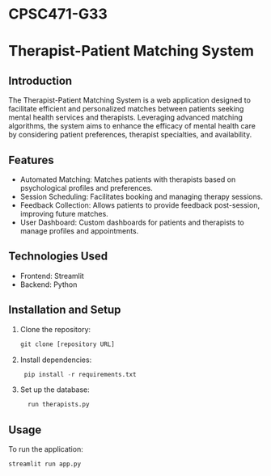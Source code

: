 # CPSC471-G33
# Therapist-Patient Matching System
## Introduction
The Therapist-Patient Matching System is a web application designed to facilitate efficient and personalized matches between patients seeking mental health services and therapists. Leveraging advanced matching algorithms, the system aims to enhance the efficacy of mental health care by considering patient preferences, therapist specialties, and availability.

## Features
- Automated Matching: Matches patients with therapists based on psychological profiles and preferences.
- Session Scheduling: Facilitates booking and managing therapy sessions.
- Feedback Collection: Allows patients to provide feedback post-session, improving future matches.
- User Dashboard: Custom dashboards for patients and therapists to manage profiles and appointments.

## Technologies Used
- Frontend: Streamlit
- Backend: Python
  
## Installation and Setup
1. Clone the repository:
   ```python
   git clone [repository URL]
   ```
2. Install dependencies:
   ```python
    pip install -r requirements.txt
   ```
3. Set up the database:
    ```python
      run therapists.py
    ```

## Usage
To run the application:
  ```python
  streamlit run app.py
```
